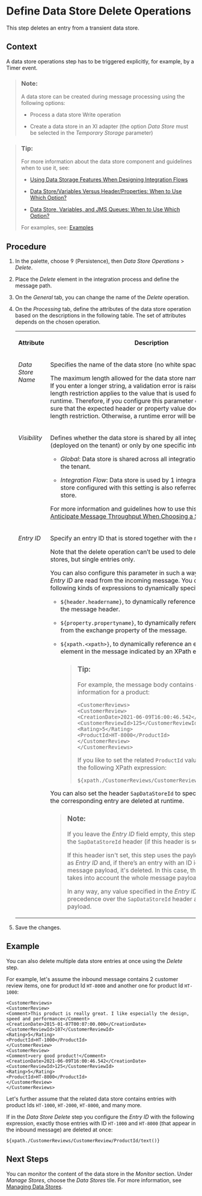 <!-- loio5efa3ac838e349669f3ad543fc596af6 -->

<link rel="stylesheet" type="text/css" href="../css/sap-icons.css"/>

# Define Data Store Delete Operations

This step deletes an entry from a transient data store.



## Context

A data store operations step has to be triggered explicitly, for example, by a Timer event.

> ### Note:  
> A data store can be created during message processing using the following options:
> 
> -   Process a data store Write operation
> 
> -   Create a data store in an XI adapter \(the option *Data Store* must be selected in the *Temporary Storage* parameter\)

> ### Tip:  
> For more information about the data store component and guidelines when to use it, see:
> 
> -   [Using Data Storage Features When Designing Integration Flows](using-data-storage-features-when-designing-integration-flows-a836b4e.md)
> 
> -   [Data Store/Variables Versus Header/Properties: When to Use Which Option?](data-store-variables-versus-header-properties-when-to-use-which-option-61f4045.md)
> 
> -   [Data Store, Variables, and JMS Queues: When to Use Which Option?](data-store-variables-and-jms-queues-when-to-use-which-option-6bc21cb.md)
> 
> 
> For examples, see: [Examples](examples-c8ba267.md)



<a name="loio5efa3ac838e349669f3ad543fc596af6__steps_rsl_lyx_wx"/>

## Procedure

1.  In the palette, choose <span class="SAP-icons"></span> \(Persistence\), then *Data Store Operations* \> *Delete*.

2.  Place the *Delete* element in the integration process and define the message path.

3.  On the *General* tab, you can change the name of the *Delete* operation.

4.  On the *Processing* tab, define the attributes of the data store operation based on the descriptions in the following table. The set of attributes depends on the chosen operation.


    <table>
    <tr>
    <th valign="top">

    Attribute


    
    </th>
    <th valign="top">

    Description


    
    </th>
    </tr>
    <tr>
    <td valign="top">
    
    *Data Store Name* 


    
    </td>
    <td valign="top">
    
    Specifies the name of the data store \(no white spaces\).

    The maximum length allowed for the data store name is 40 characters. If you enter a longer string, a validation error is raised. Note that this length restriction applies to the value that is used for this parameter at runtime. Therefore, if you configure this parameter dynamically, make sure that the expected header or property value does not exceed this length restriction. Otherwise, a runtime error will be raised.


    
    </td>
    </tr>
    <tr>
    <td valign="top">
    
    *Visibility* 


    
    </td>
    <td valign="top">
    
    Defines whether the data store is shared by all integration flows \(deployed on the tenant\) or only by one specific integration flow.

    -   *Global*: Data store is shared across all integration flows deployed on the tenant.

    -   *Integration Flow*: Data store is used by 1 integration flow. A data store configured with this setting is also referred to as local data store.


    For more information and guidelines how to use this parameter, see [Anticipate Message Throughput When Choosing a Storage Option](anticipate-message-throughput-when-choosing-a-storage-option-5b38765.md).


    
    </td>
    </tr>
    <tr>
    <td valign="top">
    
    *Entry ID* 


    
    </td>
    <td valign="top">
    
    Specify an entry ID that is stored together with the message content.

    Note that the delete operation can’t be used to delete whole data stores, but single entries only.

    You can also configure this parameter in such a way that details for the *Entry ID* are read from the incoming message. You can enter the following kinds of expressions to dynamically specify the entry ID:

    -   `${header.headername}`, to dynamically reference an entry ID from the message header.

    -   `${property.propertyname}`, to dynamically reference an entry ID from the exchange property of the message.

    -   `${xpath.<xpath>}`, to dynamically reference an entry ID from an element in the message indicated by an XPath expression.

        > ### Tip:  
        > For example, the message body contains customer review information for a product:
        > 
        > ```
        > <CustomerReviews>
        > <CustomerReview>
        > <CreationDate>2021-06-09T16:00:46.542</CreationDate>
        > <CustomerReviewId>125</CustomerReviewId>
        > <Rating>5</Rating>
        > <ProductId>HT-8000</ProductId>
        > </CustomerReview>
        > </CustomerReviews>
        > 
        > ```
        > 
        > If you like to set the related `ProductId` value as *Entry ID*, use the following XPath expression:
        > 
        > `${xpath./CustomerReviews/CustomerReview/ProductId/text()}`


    You can also set the header `SapDataStoreId` to specify the *Entry ID*, and the corresponding entry are deleted at runtime.

    > ### Note:  
    > If you leave the *Entry ID* field empty, this step uses the value of the `SapDataStoreId` header \(if this header is set\).
    > 
    > If this header isn't set, this step uses the payload of the message as *Entry ID* and, if there’s an entry with an ID identical to the message payload, it's deleted. In this case, the system always takes into account the whole message payload.
    > 
    > In any way, any value specified in the *Entry ID* field takes precedence over the `SapDataStoreId` header and the message payload.


    
    </td>
    </tr>
    </table>
    
5.  Save the changes.




## Example

You can also delete multiple data store entries at once using the *Delete* step.

For example, let's assume the inbound message contains 2 customer review items, one for product Id `HT-8000` and another one for product Id `HT-1000`:

```
<CustomerReviews>
<CustomerReview>
<Comment>This product is really great. I like especially the design, speed and performance</Comment>
<CreationDate>2015-01-07T00:07:00.000</CreationDate>
<CustomerReviewId>107</CustomerReviewId>
<Rating>5</Rating>
<ProductId>HT-1000</ProductId>
</CustomerReview>
<CustomerReview>
<Comment>very good product!</Comment>
<CreationDate>2021-06-09T16:00:46.542</CreationDate>
<CustomerReviewId>125</CustomerReviewId>
<Rating>5</Rating>
<ProductId>HT-8000</ProductId>
</CustomerReview>
</CustomerReviews>

```

Let's further assume that the related data store contains entries with product Ids `HT-1000`, `HT-2000`, `HT-8000`, and many more.

If in the *Data Store Delete* step you configure the *Entry ID* with the following expression, exactly those entries with ID `HT-1000` and `HT-8000` \(that appear in the inbound message\) are deleted at once:

`${xpath./CustomerReviews/CustomerReview/ProductId/text()}`



<a name="loio5efa3ac838e349669f3ad543fc596af6__postreq_qvd_2wx_tfb"/>

## Next Steps

You can monitor the content of the data store in the *Monitor* section. Under *Manage Stores*, choose the *Data Stores* tile. For more information, see [Managing Data Stores](managing-data-stores-ac39f1d.md).

